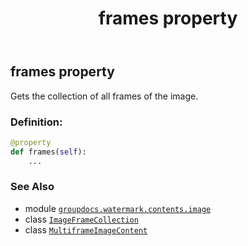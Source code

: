 ﻿---
title: frames property
second_title: GroupDocs.Watermark for Python via .NET API References
description: 
type: docs
url: /python-net/groupdocs.watermark.contents.image/multiframeimagecontent/frames/
is_root: false
weight: 50
---

## frames property


Gets the collection of all frames of the image.
### Definition:
```python
@property
def frames(self):
    ...
```

### See Also
* module [`groupdocs.watermark.contents.image`](../../)
* class [`ImageFrameCollection`](/watermark/python-net/groupdocs.watermark.contents.image/imageframecollection)
* class [`MultiframeImageContent`](/watermark/python-net/groupdocs.watermark.contents.image/multiframeimagecontent)
